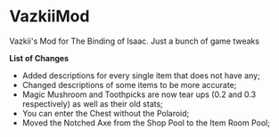VazkiiMod
=========

Vazkii's Mod for The Binding of Isaac. Just a bunch of game tweaks

**List of Changes**
- Added descriptions for every single item that does not have any;
- Changed descriptions of some items to be more accurate;
- Magic Mushroom and Toothpicks are now tear ups (0.2 and 0.3 respectively) as well as their old stats;
- You can enter the Chest without the Polaroid;
- Moved the Notched Axe from the Shop Pool to the Item Room Pool;